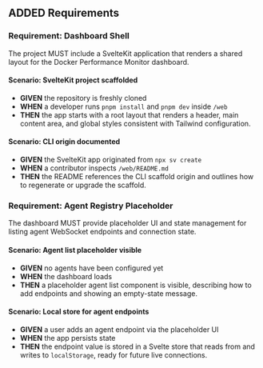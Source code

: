 ## ADDED Requirements

### Requirement: Dashboard Shell
The project MUST include a SvelteKit application that renders a shared layout for the Docker Performance Monitor dashboard.

#### Scenario: SvelteKit project scaffolded
- **GIVEN** the repository is freshly cloned
- **WHEN** a developer runs `pnpm install` and `pnpm dev` inside `/web`
- **THEN** the app starts with a root layout that renders a header, main content area, and global styles consistent with Tailwind configuration.

#### Scenario: CLI origin documented
- **GIVEN** the SvelteKit app originated from `npx sv create`
- **WHEN** a contributor inspects `/web/README.md`
- **THEN** the README references the CLI scaffold origin and outlines how to regenerate or upgrade the scaffold.

### Requirement: Agent Registry Placeholder
The dashboard MUST provide placeholder UI and state management for listing agent WebSocket endpoints and connection state.

#### Scenario: Agent list placeholder visible
- **GIVEN** no agents have been configured yet
- **WHEN** the dashboard loads
- **THEN** a placeholder agent list component is visible, describing how to add endpoints and showing an empty-state message.

#### Scenario: Local store for agent endpoints
- **GIVEN** a user adds an agent endpoint via the placeholder UI
- **WHEN** the app persists state
- **THEN** the endpoint value is stored in a Svelte store that reads from and writes to `localStorage`, ready for future live connections.
